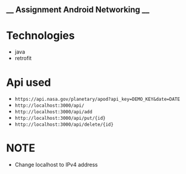 ## __ Assignment Android Networking __

# Technologies
- java
- retrofit
# Api used
- `https://api.nasa.gov/planetary/apod?api_key=DEMO_KEY&date=DATE`
- `http://localhost:3000/api/`
- `http://localhost:3000/api/add`
- `http://localhost:3000/api/put/{id}`
- `http://localhost:3000/api/delete/{id}`

# NOTE 
- Change localhost to IPv4 address

